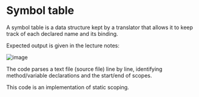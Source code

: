 # Symbol table

A symbol table is a data structure kept by a translator that allows it to keep track of each declared name and its binding.

Expected output is given in the lecture notes:

![image](https://github.com/etogus/PPHW2-static/assets/47570845/4a681a17-6ff0-4bf9-9fb4-469c05a0fb02)

The code parses a text file (source file) line by line, identifying method/variable declarations and the start/end of scopes.

This code is an implementation of static scoping.
